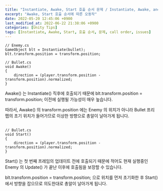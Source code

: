 ```yaml
---
title: "Instantiate, Awake, Start 호출 순서 문제 / Instantiate, Awake, and Start call order issues"
excerpt: "Awake, Start 호출 순서에 따른 오동작"
date: 2022-05-20 12:45:06 +0900
last_modified_at: 2022-06-22 21:38:06 +0900
categories: [Unity Tips]
tags: [Instantiate, Awake, Start, 호출 순서, 문제, call order, issues]
---
```

```
// Enemy.cs
GameObject blt = Instantiate(bullet);
blt.transform.position = transform.position;
```

```
// Bullet.cs
void Awake()
{
    direction = (player.transform.position - transform.position).normalized;
}
```

Awake() 는 Instantiate() 직후에 호출되기 때문에 blt.transform.position = transform.position; 이전에 실행될 가능성이 매우 높습니다.

따라서, Awake() 의 transform.position 에는 Enemy 의 위치가 아니라 Bullet 프리팹의 초기 위치가 들어가므로 이상한 방향으로 총알이 날아가게 됩니다.
<br><br>

```
// Bullet.cs
void Start()
{
    direction = (player.transform.position - transform.position).normalized;
}
```

Start() 는 첫 번째 프레임의 업데이트 전에 호출되기 때문에 적어도 현재 실행중인 Enemy 의 Update() 가 끝난 이후에 호출됨을 보장할 수 있습니다.

blt.transform.position = transform.position; 으로 위치를 먼저 초기화한 후 Start() 에서 방향을 잡으므로 의도한대로 총알이 날아가게 됩니다.

